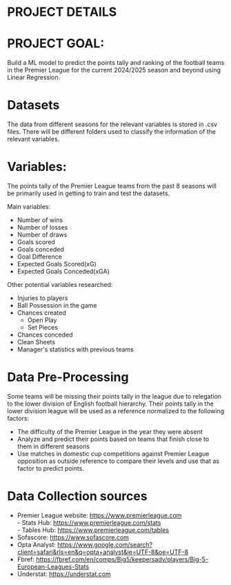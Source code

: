  # PROJECT DETAILS

# PROJECT GOAL:
Build a ML model to predict the points tally and ranking of the football teams in the Premier League for the current 2024/2025 season and beyond using Linear Regression. <br />

# Datasets
The data from different seasons for the relevant variables is stored in .csv files. There will be different folders used to classify the information of the relevant variables.

# Variables:
The points tally of the Premier League teams from the past 8 seasons will be primarily used in getting to train and test the datasets. <br />

Main variables:
- Number of wins
- Number of losses
- Number of draws
- Goals scored
- Goals conceded
- Goal Difference
- Expected Goals Scored(xG)
- Expected Goals Conceded(xGA)

Other potential variables researched: 
- Injuries to players
- Ball Possession in the game
- Chances created
    - Open Play
    - Set Pieces
- Chances conceded
- Clean Sheets
- Manager's statistics with previous teams

# Data Pre-Processing
Some teams will be missing their points tally in the league due to relegation to the lower division of English football hierarchy. Their points tally in the lower division league will be used as a reference normalized to the following factors:
- The difficulty of the Premier League in the year they were absent
- Analyze and predict their points based on teams that finish close to them in different seasons
- Use matches in domestic cup competitions against Premier League opposition as outside reference to compare their levels and use that as factor to predict points.

# Data Collection sources
- Premier League website: https://www.premierleague.com <br />
      - Stats Hub: https://www.premierleague.com/stats <br />
      - Tables Hub: https://www.premierleague.com/tables
- Sofascore: https://www.sofascore.com
- Opta Analyst: https://www.google.com/search?client=safari&rls=en&q=opta+analyst&ie=UTF-8&oe=UTF-8
- Fbref: https://fbref.com/en/comps/Big5/keepersadv/players/Big-5-European-Leagues-Stats
- Understat: https://understat.com
